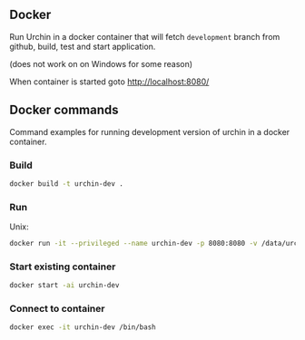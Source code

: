 ## Docker

Run Urchin in a docker container that will fetch `development` branch from github, build, test and start application. 

(does not work on on Windows for some reason)

When container is started goto <http://localhost:8080/>

## Docker commands

Command examples for running development version of urchin in a docker container.

### Build
```bash
docker build -t urchin-dev .
```
### Run
Unix:
```bash
docker run -it --privileged --name urchin-dev -p 8080:8080 -v /data/urchin/.m2/:/root/.m2/ -v /data/urchin/.npm:/root/.npm/ urchin-dev
```
### Start existing container
```bash
docker start -ai urchin-dev
```

### Connect to container
```bash
docker exec -it urchin-dev /bin/bash
```